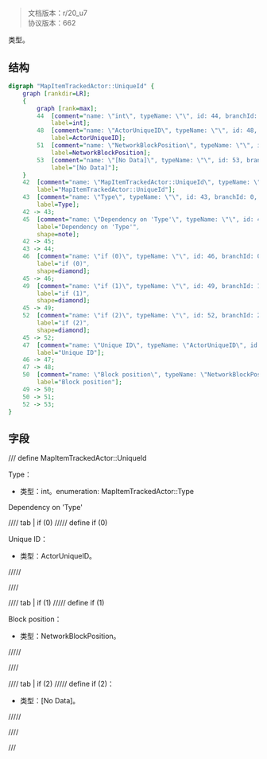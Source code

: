 # <!-- md:samp MapItemTrackedActor::UniqueId -->

> 文档版本：r/20_u7<br/>协议版本：662

<!-- md:samp MapItemTrackedActor::UniqueId -->类型。

## 结构

```dot
digraph "MapItemTrackedActor::UniqueId" {
	graph [rankdir=LR];
	{
		graph [rank=max];
		44	[comment="name: \"int\", typeName: \"\", id: 44, branchId: 0, recurseId: -1, attributes: 512, notes: \"\"",
			label=int];
		48	[comment="name: \"ActorUniqueID\", typeName: \"\", id: 48, branchId: 0, recurseId: -1, attributes: 512, notes: \"\"",
			label=ActorUniqueID];
		51	[comment="name: \"NetworkBlockPosition\", typeName: \"\", id: 51, branchId: 0, recurseId: -1, attributes: 512, notes: \"\"",
			label=NetworkBlockPosition];
		53	[comment="name: \"[No Data]\", typeName: \"\", id: 53, branchId: 0, recurseId: -1, attributes: 512, notes: \"\"",
			label="[No Data]"];
	}
	42	[comment="name: \"MapItemTrackedActor::UniqueId\", typeName: \"\", id: 42, branchId: 0, recurseId: -1, attributes: 0, notes: \"\"",
		label="MapItemTrackedActor::UniqueId"];
	43	[comment="name: \"Type\", typeName: \"\", id: 43, branchId: 0, recurseId: -1, attributes: 0, notes: \"enumeration: MapItemTrackedActor::Type\"",
		label=Type];
	42 -> 43;
	45	[comment="name: \"Dependency on 'Type'\", typeName: \"\", id: 45, branchId: 0, recurseId: -1, attributes: 2, notes: \"\"",
		label="Dependency on 'Type'",
		shape=note];
	42 -> 45;
	43 -> 44;
	46	[comment="name: \"if (0)\", typeName: \"\", id: 46, branchId: 0, recurseId: -1, attributes: 4, notes: \"\"",
		label="if (0)",
		shape=diamond];
	45 -> 46;
	49	[comment="name: \"if (1)\", typeName: \"\", id: 49, branchId: 1, recurseId: -1, attributes: 4, notes: \"\"",
		label="if (1)",
		shape=diamond];
	45 -> 49;
	52	[comment="name: \"if (2)\", typeName: \"\", id: 52, branchId: 2, recurseId: -1, attributes: 4, notes: \"\"",
		label="if (2)",
		shape=diamond];
	45 -> 52;
	47	[comment="name: \"Unique ID\", typeName: \"ActorUniqueID\", id: 47, branchId: 0, recurseId: -1, attributes: 256, notes: \"\"",
		label="Unique ID"];
	46 -> 47;
	47 -> 48;
	50	[comment="name: \"Block position\", typeName: \"NetworkBlockPosition\", id: 50, branchId: 0, recurseId: -1, attributes: 256, notes: \"\"",
		label="Block position"];
	49 -> 50;
	50 -> 51;
	52 -> 53;
}

```

## 字段

/// define
MapItemTrackedActor::UniqueId

Type：<!-- md:samp int -->

- 类型：int。enumeration: MapItemTrackedActor::Type

Dependency on 'Type'

//// tab | if (0)
///// define
if (0)

Unique ID：[<!-- md:samp ActorUniqueID -->](refs/protocols/types/ActorUniqueID.md)

- 类型：ActorUniqueID。


/////

////

//// tab | if (1)
///// define
if (1)

Block position：[<!-- md:samp NetworkBlockPosition -->](refs/protocols/types/NetworkBlockPosition.md)

- 类型：NetworkBlockPosition。


/////

////

//// tab | if (2)
///// define
if (2)：<!-- md:samp [No Data] -->

- 类型：[No Data]。


/////

////



///
